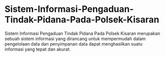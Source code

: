 # Sistem-Informasi-Pengaduan-Tindak-Pidana-Pada-Polsek-Kisaran
Sistem Informasi Pengaduan Tindak Pidana Pada Polsek Kisaran merupakan sebuah sistem informasi yang dirancang untuk mempermudah dalam pengelolaan data dan penyimpanan data dapat menghasilkan suatu informasi yang tepat dan akurat.
